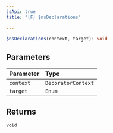 ```yaml
---
jsApi: true
title: "[F] $nsDeclarations"

---
```

```ts
$nsDeclarations(context, target): void
```

## Parameters

| Parameter | Type |
| :------ | :------ |
| `context` | `DecoratorContext` |
| `target` | `Enum` |

## Returns

`void`
